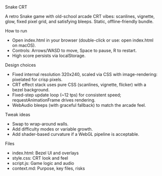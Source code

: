 Snake CRT

A retro Snake game with old-school arcade CRT vibes: scanlines, vignette, glow, fixed pixel grid, and satisfying bleeps. Static, offline-friendly bundle.

How to run
- Open index.html in your browser (double-click or use: open index.html on macOS).
- Controls: Arrows/WASD to move, Space to pause, R to restart.
- High score persists via localStorage.

Design choices
- Fixed internal resolution 320x240, scaled via CSS with image-rendering: pixelated for crisp pixels.
- CRT effect stack uses pure CSS (scanlines, vignette, flicker) with a bezel background.
- Fixed-step update loop (~12 tps) for consistent speed; requestAnimationFrame drives rendering.
- WebAudio bleeps (with graceful fallback) to match the arcade feel.

Tweak ideas
- Swap to wrap-around walls.
- Add difficulty modes or variable growth.
- Add shader-based curvature if a WebGL pipeline is acceptable.

Files
- index.html: Bezel UI and overlays
- style.css: CRT look and feel
- script.js: Game logic and audio
- context.md: Purpose, key files, risks
